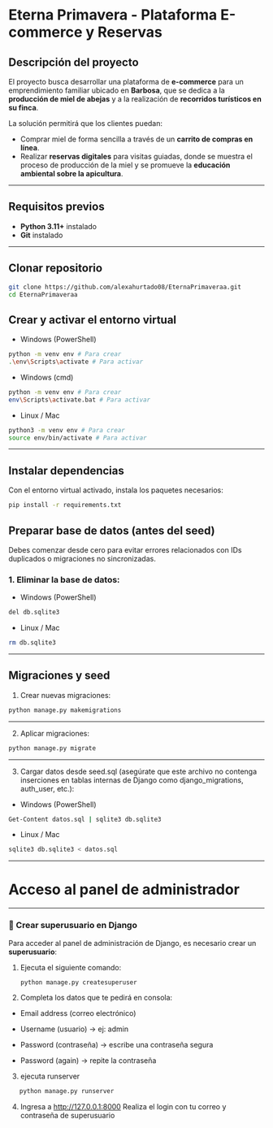 #  Eterna Primavera - Plataforma E-commerce y Reservas

##  Descripción del proyecto
El proyecto busca desarrollar una plataforma de **e-commerce** para un emprendimiento familiar ubicado en **Barbosa**, que se dedica a la **producción de miel de abejas** y a la realización de **recorridos turísticos en su finca**.  

La solución permitirá que los clientes puedan:
- Comprar miel de forma sencilla a través de un **carrito de compras en línea**.
- Realizar **reservas digitales** para visitas guiadas, donde se muestra el proceso de producción de la miel y se promueve la **educación ambiental sobre la apicultura**.

---

##  Requisitos previos
- **Python 3.11+** instalado
- **Git** instalado

---

##  Clonar repositorio
```bash
git clone https://github.com/alexahurtado08/EternaPrimaveraa.git
cd EternaPrimaveraa
```
## Crear y activar el entorno virtual
 - Windows (PowerShell)
```bash
python -m venv env # Para crear
.\env\Scripts\activate # Para activar
```

 - Windows (cmd)
```bash
python -m venv env # Para crear
env\Scripts\activate.bat # Para activar
```

 - Linux / Mac
```bash
python3 -m venv env # Para crear
source env/bin/activate # Para activar
```
---

## Instalar dependencias

Con el entorno virtual activado, instala los paquetes necesarios:
```bash
pip install -r requirements.txt

```
## Preparar base de datos (antes del seed)

Debes comenzar desde cero para evitar errores relacionados con IDs duplicados o migraciones no sincronizadas.
### 1. Eliminar la base de datos:
- Windows (PowerShell)
```bash
del db.sqlite3

```

 - Linux / Mac
```bash
rm db.sqlite3

```
---

## Migraciones y seed

1. Crear nuevas migraciones:
```bash
python manage.py makemigrations

```
---

2. Aplicar migraciones:
```bash
python manage.py migrate

```
---

3. Cargar datos desde seed.sql (asegúrate que este archivo no contenga inserciones en tablas internas de Django como django_migrations, auth_user, etc.):
   
- Windows (PowerShell)
```bash
Get-Content datos.sql | sqlite3 db.sqlite3

```

 - Linux / Mac
```bash
sqlite3 db.sqlite3 < datos.sql

```
---
# Acceso al panel de administrador
---

### 👤 Crear superusuario en Django
Para acceder al panel de administración de Django, es necesario crear un **superusuario**:

1. Ejecuta el siguiente comando:
   ```bash
   python manage.py createsuperuser

2. Completa los datos que te pedirá en consola:
   
  - Email address (correo electrónico) 

  - Username (usuario) → ej: admin

  - Password (contraseña) → escribe una contraseña segura

  - Password (again) → repite la contraseña

 3. ejecuta runserver
    
```bash
   python manage.py runserver

```
4. Ingresa a http://127.0.0.1:8000
    Realiza el login con tu correo y contraseña de superusuario
  

